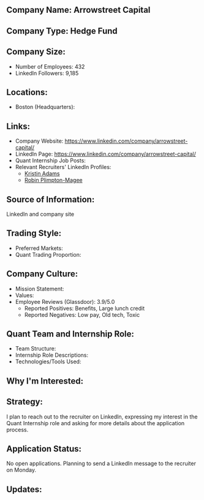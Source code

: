 ## Company Name: Arrowstreet Capital

## Company Type: Hedge Fund

## Company Size:
- Number of Employees: 432
- LinkedIn Followers: 9,185

## Locations:
- Boston (Headquarters): 

## Links:
- Company Website: https://www.linkedin.com/company/arrowstreet-capital/
- LinkedIn Page: https://www.linkedin.com/company/arrowstreet-capital/
- Quant Internship Job Posts: 
- Relevant Recruiters' LinkedIn Profiles: 
  - [Kristin Adams](https://www.linkedin.com/in/kristin-adams-74573269/)
  - [Robin Plimpton-Magee](https://www.linkedin.com/in/robin-plimpton-magee-754a257/)

## Source of Information:
LinkedIn and company site

## Trading Style:
- Preferred Markets: 
- Quant Trading Proportion: 

## Company Culture:
- Mission Statement: 
- Values: 
- Employee Reviews (Glassdoor): 3.9/5.0
  - Reported Positives: Benefits, Large lunch credit
  - Reported Negatives: Low pay, Old tech, Toxic

## Quant Team and Internship Role:
- Team Structure: 
- Internship Role Descriptions: 
- Technologies/Tools Used: 

## Why I'm Interested:

## Strategy:
I plan to reach out to the recruiter on LinkedIn, expressing my interest in the Quant Internship role and asking for more details about the application process.

## Application Status:
No open applications. Planning to send a LinkedIn message to the recruiter on Monday.

## Updates:
